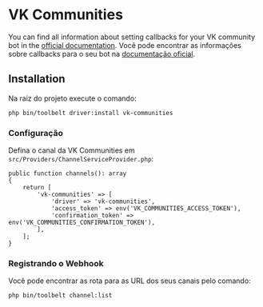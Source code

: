 # VK Communities

You can find all information about setting callbacks for your VK community bot in the [official documentation](https://vk.com/dev/bots_docs).
Você pode encontrar as informações sobre callbacks para o seu bot na  [documentação oficial](https://vk.com/dev/bots_docs).

## Installation

Na raiz do projeto execute o comando:

    php bin/toolbelt driver:install vk-communities

### Configuração    

Defina o canal da VK Communities em `src/Providers/ChannelServiceProvider.php`:

    public function channels(): array
    {
        return [
            'vk-communities' => [
                'driver' => 'vk-communities',
                'access_token' => env('VK_COMMUNITIES_ACCESS_TOKEN'),
                'confirmation_token' => env('VK_COMMUNITIES_CONFIRMATION_TOKEN'),
            ],
        ];
    }

### Registrando o Webhook

Você pode encontrar as rota para as URL dos seus canais pelo comando:

    php bin/toolbelt channel:list

